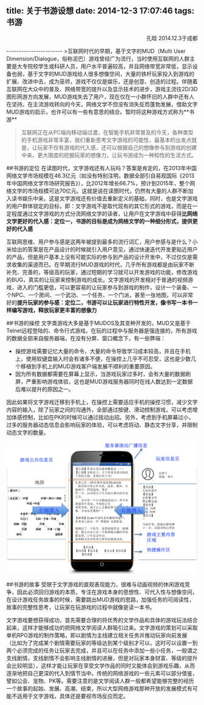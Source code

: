 title: 关于书游设想
date: 2014-12-3 17:07:46
tags: 书游
---
<p align=right>孔晗 2014.12.3于成都</p>
-----------------------
>互联网时代的早期，基于文字的MUD（Multi User Dimension/Dialogue，俗称泥巴）游戏曾经广为流行，当时使用互联网的人群主要是大专院校学生或科研人员，用户水平普遍较高，并且网络带宽非常低，显示设备也弱，基于文字的MUD游戏给人很多想像空间，大量的铁杆玩家投入到游戏的扩展、改进中去，成为巫师，游戏不仅仅是娱乐，还是创意、创造的过程。伴随着互联网在大众中的普及、网络带宽的提升以及显示技术的进步，游戏主流往2D/3D图形网游方向发展，MUD游戏失去了用户，现在仅在一小群怀旧的人群中还有人在坚持。在主流游戏转向的今天，网络文学不但没有消失反而蓬勃发展，借助文字MUD游戏的启示，也许可以有一些有意思的结合。暂时将这种游戏方式称为**书游**

>互联网正在从PC端向移动端过渡，在智能手机非常普及的今天，各种类型的手机游戏非常丰富，我们重新思考文字游戏的可能性，最基本的出发点就是，让玩家不仅有游戏的代入感，还可以根据自己的想像参与到游戏的创建中来，更大限度的挖掘玩家的想像力，让玩书游成为一种知性的生活方式。

##书游的定位
在读图时代，文字游戏还有人玩吗？答案是肯定的，在2013年中国网络文学市场规模在46.3亿元（如没有特别注明，数据全部引自易观国际《2013年中国网络文学市场研究报告》），比2012年增长66.7%，预计到2015年，整个网络文学的市场规模可达70亿元。这就是说在读图时代，仍然有大量的人群不断加入读书娱乐中来，这是文字游戏还有价值去重新定义的基础，同时，也是文字游戏的用户群体锁定的目标，即：文字游戏不是取代现有的其它形式的游戏，而是在一定程度通过文字游戏的方式分流网络文学的读者，让用户在文字游戏中获得**比网络文学更好的代入感：定位一，书游的目标是成为网络文学的一种细分形式，提供更好的代入感**

互联网思维、用户参与感是这两年被提到最多的流行词汇，用户参感与是什么？小米给出的答案是在产品设计的时候就引入用户意见，通过快速迭代开发更贴近用户的产品，但是用户基本上没有可能实际的参与到产品的设计开发中，不过仅仅是需求收集的渠道而已。在早期流行MUD游戏的时代，几乎所有游戏都是由玩家不断补充、完善的，等级高的玩家，通过短期的学习就可以开发游戏的功能，修改游戏的BUG，真实的让玩家来控制游戏的成长。文字游戏的开发相对于普通的视频游戏，进入的门槛更低，可以更容易的让玩家参与到游戏的制作，设计一个装备、一个NPC、一个房间、一个武功、一个任务、一个门派，甚至一张地图，可以非常好的**提升玩家的参与感：定位二，书游可以让玩家进行特性开发，像书写一本书一样编写游戏，释放玩家更丰富的想像力**

##书游的操控
文字类游戏大多是基于MUDOS及其变种开发的，MUD又是基于Telnet远程登陆的、命令行式游戏，在玩的过程中与服务器是强连接的，所有游戏的数据全部来自服务器端，在没有分屏、窗口概念下，有一些弊端：
* 操控游戏需要记忆大量的命令，大量的命令导致学习成本较高，并且在手机上，使用软键盘输入时会有诸多不便，在操控上几乎不可忍受，这也是少数几个移植到手机上的MUD游戏客户端发展不顺利的重要原因。
* 因为所有数据都需要在屏幕上显示，当游戏玩家过多时，会有大量的数据刷屏，严重影响游戏体验，这也是MUD游戏服务器同时在线人数达到一定数据后难以提升的原因之一。

因此如果将文字游戏迁移到手机上，在操控上需要适应手机的操控习惯，减少文字内容的输入，除了玩家之间的沟通外，全部通过按键、滑动控制游戏，可以考虑增加体感控制，比如在PK的时候可以通过摇动出招。另外，考虑到手机屏幕过小，过多的服务器动态信息会影响玩家的体验，可以考虑将动、静态文字分享，并限制动态文字的数量。

![UI与操控示意图](images/mud-op.png)

##书游的故事
受限于文字游戏的直观表现能力，很难与动画视频的休闲游戏竞争，因此必须回归游戏的本质，专注在游戏本身的思想性、可代入性与想像空间，在设计游戏任务故事的时候，需要跳出MUD游戏的思路，加强任务的可阅读性，故事的完整性思考，让玩家在玩游戏的过程中就像是读一本书。

文字游戏要想获得成功，首先需要合理的将优秀的文学作品和具体的游戏玩法结合起来，这样才能够成功的把网络文学阅读人群吸引过来。文字游戏的策划可以采取单机RPG游戏的制作策略，即以剧情为主线建立相关任务并推动玩家向前发展（比如为了完成某个剧情需要玩家的等级达到某个级别才可以，这时可以设置一到两个必须完成的任务让玩家去完成，并且可以在任务中添加一些小任务，一般谓之支线剧情，支线剧情不会影响主线剧情的进展，但是对玩家本身财富、等级的提升会比较明显），这样才能让玩家在享受文学作品的同时又能体会到游戏乐趣，从而逐渐地把自己更深的代入到情节当中。传统的网络游戏的一些元素可以部分借鉴，譬如公会、宠物、PK等。需要注意的是文学阅读人群一般都希望能够完整的经历一个故事的起始、发展、高潮、结束，所以大型网络游戏那种开放的发展模式有可能不适用于文字游戏，具体还是要视市场反应而定。



